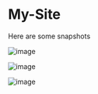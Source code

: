 # My-Site

Here are some snapshots

![image](https://github.com/Sreenidhee/My-Site/assets/90538214/ed041a75-1be1-4539-800a-1682a986ceba)

![image](https://github.com/Sreenidhee/My-Site/assets/90538214/89952c67-f637-4ae1-8cb8-41e7986572d7)

![image](https://github.com/Sreenidhee/My-Site/assets/90538214/5ae8b999-3330-4f2f-a13f-e4866b5aa622)


